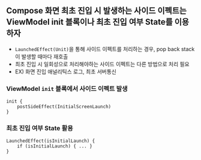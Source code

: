 ## Compose 화면 최초 진입 시 발생하는 사이드 이펙트는 ViewModel init 블록이나 최초 진입 여부 State를 이용하자
- `LaunchedEffect(Unit)`을 통해 사이드 이펙트를 처리하는 경우, pop back stack이 발생할 때마다 재호출
- 최초 진입 시 일회성으로 처리해야하는 사이드 이펙트는 다른 방법으로 처리 필요
- EX) 화면 진입 애널리틱스 로그, 최초 서버통신
### ViewModel `init` 블록에서 사이드 이펙트 발생
```
init {
    postSideEffect(InitialScreenLaunch)
}
```
### 최초 진입 여부 State 활용
```
LaunchedEffect(isInitialLaunch) {
    if (isInitialLaunch) { ... }
}
```
